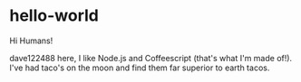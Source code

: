 # hello-world

Hi Humans!

dave122488 here, I like Node.js and Coffeescript (that's what I'm made of!).
I've had taco's on the moon and find them far superior to earth tacos.
